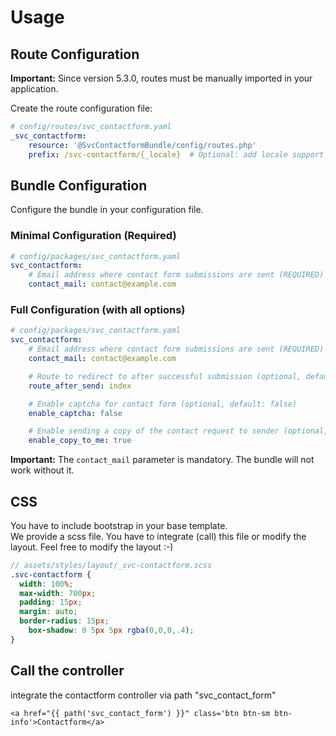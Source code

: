 # Usage

## Route Configuration

**Important:** Since version 5.3.0, routes must be manually imported in your application.

Create the route configuration file:

```yaml
# config/routes/svc_contactform.yaml
_svc_contactform:
    resource: '@SvcContactformBundle/config/routes.php'
    prefix: /svc-contactform/{_locale}  # Optional: add locale support
```

## Bundle Configuration

Configure the bundle in your configuration file.

### Minimal Configuration (Required)

```yaml
# config/packages/svc_contactform.yaml
svc_contactform:
    # Email address where contact form submissions are sent (REQUIRED)
    contact_mail: contact@example.com
```

### Full Configuration (with all options)

```yaml
# config/packages/svc_contactform.yaml
svc_contactform:
    # Email address where contact form submissions are sent (REQUIRED)
    contact_mail: contact@example.com

    # Route to redirect to after successful submission (optional, default: 'index')
    route_after_send: index

    # Enable captcha for contact form (optional, default: false)
    enable_captcha: false

    # Enable sending a copy of the contact request to sender (optional, default: true)
    enable_copy_to_me: true
```

**Important:** The `contact_mail` parameter is mandatory. The bundle will not work without it.

## CSS
You have to include bootstrap in your base template.<br />
We provide a scss file. You have to integrate (call) this file or modify the layout. Feel free to modify the layout :-)

```scss
// assets/styles/layout/_svc-contactform.scss
.svc-contactform {
  width: 100%;
  max-width: 700px;
  padding: 15px;
  margin: auto;
  border-radius: 15px;
	box-shadow: 0 5px 5px rgba(0,0,0,.4);
}
```

## Call the controller
integrate the contactform controller via path "svc_contact_form"

```twig
<a href="{{ path('svc_contact_form') }}" class='btn btn-sm btn-info'>Contactform</a>
```
